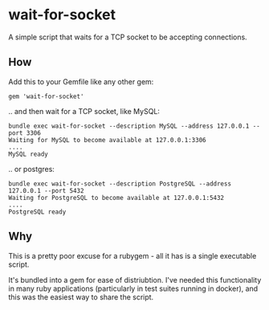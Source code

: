 # wait-for-socket

A simple script that waits for a TCP socket to be accepting connections.

## How

Add this to your Gemfile like any other gem:

    gem 'wait-for-socket'

.. and then wait for a TCP socket, like MySQL:

    bundle exec wait-for-socket --description MySQL --address 127.0.0.1 --port 3306
    Waiting for MySQL to become available at 127.0.0.1:3306
    ....
    MySQL ready

.. or postgres:

    bundle exec wait-for-socket --description PostgreSQL --address 127.0.0.1 --port 5432
    Waiting for PostgreSQL to become available at 127.0.0.1:5432
    ....
    PostgreSQL ready

## Why

This is a pretty poor excuse for a rubygem - all it has is a single executable script.

It's bundled into a gem for ease of distriubtion. I've needed this functionality in
many ruby applications (particularly in test suites running in docker), and
this was the easiest way to share the script.
